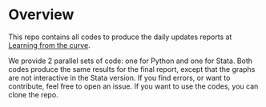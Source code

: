 # Overview
This repo contains all codes to produce the daily updates reports at [Learning from the curve](https://learning-from-the-curve.github.io).

We provide 2 parallel sets of code: one for Python and one for Stata.
Both codes produce the same results for the final report, except that the graphs are not interactive in the Stata version.
If you find errors, or want to contribute, feel free to open an issue. If you want to use the codes, you can clone the repo.


